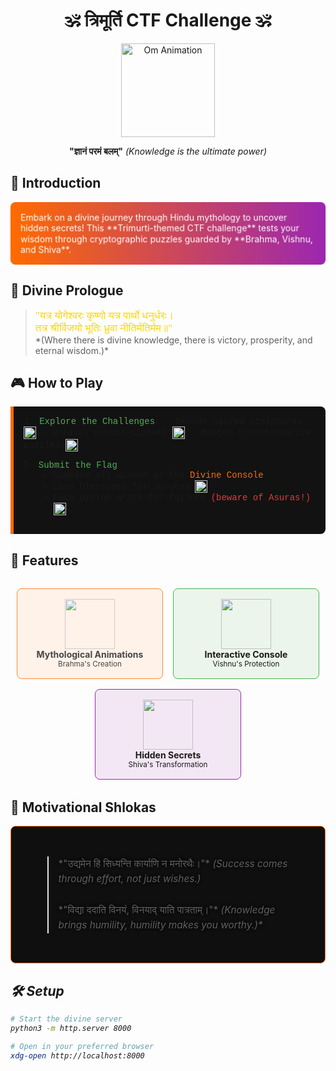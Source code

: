 # <div align="center">🕉️ त्रिमूर्ति CTF Challenge 🕉️</div>

<div align="center">
  <img src="https://i.gifer.com/7VE.gif" width="150" alt="Om Animation">
</div>

**<div align="center">"ज्ञानं परमं बलम्"** *(Knowledge is the ultimate power)*</div>

## 🌟 Introduction
<div style="background: linear-gradient(to right, #ff6b00, #9c27b0); padding: 1rem; border-radius: 8px; color: white; animation: pulse 2s infinite;">
Embark on a divine journey through Hindu mythology to uncover hidden secrets! This **Trimurti-themed CTF challenge** tests your wisdom through cryptographic puzzles guarded by **Brahma, Vishnu, and Shiva**.
</div>

<style>
@keyframes pulse {
  0% { transform: scale(1); }
  50% { transform: scale(1.01); }
  100% { transform: scale(1); }
}
@keyframes float {
  0% { transform: translateY(0px); }
  50% { transform: translateY(-10px); }
  100% { transform: translateY(0px); }
}
@keyframes flicker {
  0% { opacity: 0.8; }
  50% { opacity: 1; }
  100% { opacity: 0.8; }
}
</style>

## 📜 Divine Prologue
> <div style="font-family: 'Times New Roman', serif; font-size: 1.2em; animation: float 4s ease-in-out infinite; color: #ffd700;">
> "यत्र योगेश्वरः कृष्णो यत्र पार्थो धनुर्धरः।<br>
> तत्र श्रीर्विजयो भूतिः ध्रुवा नीतिर्मतिर्मम॥"
> </div>
> *(Where there is divine knowledge, there is victory, prosperity, and eternal wisdom.)*

## 🎮 How to Play
<div style="background: #121212; padding: 1rem; border-left: 5px solid #ff6b00; border-radius: 0 8px 8px 0; font-family: 'Courier New', monospace;">
1. <span style="color: #4caf50;">Explore the Challenges</span>:
   - Decode sacred scriptures <img src="https://i.gifer.com/embedded/download/7VE.gif" width="20" style="vertical-align: middle;">
   - Unravel cosmic ciphers <img src="https://i.gifer.com/embedded/download/W7lt.gif" width="20" style="vertical-align: middle;">
   - Master transformative puzzles <img src="https://i.gifer.com/embedded/download/3z6Z.gif" width="20" style="vertical-align: middle;">

2. <span style="color: #4caf50;">Submit the Flag</span>:
   - Combine all wisdom at the <span style="color: #ff6b00;">Divine Console</span>
   - Earn blessings for success <img src="https://i.gifer.com/embedded/download/3og0.gif" width="20" style="vertical-align: middle;">
   - Face divine wrath for failure <span style="color: #e53935;">(beware of Asuras!)</span> <img src="https://i.gifer.com/embedded/download/3og0.gif" width="20" style="vertical-align: middle;">
</div>

## 🌌 Features
<div style="display: flex; flex-wrap: wrap; gap: 1rem; justify-content: center; margin: 2rem 0;">
  <div style="background: rgba(255,107,0,0.1); padding: 1rem; border-radius: 8px; border: 1px solid #ff6b00; width: 200px; text-align: center; animation: flicker 3s infinite;">
    <img src="https://i.gifer.com/7VE.gif" width="80"><br>
    <strong>Mythological Animations</strong><br>
    <small>Brahma's Creation</small>
  </div>
  <div style="background: rgba(76,175,80,0.1); padding: 1rem; border-radius: 8px; border: 1px solid #4caf50; width: 200px; text-align: center; animation: flicker 3s infinite; animation-delay: 0.5s;">
    <img src="https://i.gifer.com/W7lt.gif" width="80"><br>
    <strong>Interactive Console</strong><br>
    <small>Vishnu's Protection</small>
  </div>
  <div style="background: rgba(156,39,176,0.1); padding: 1rem; border-radius: 8px; border: 1px solid #9c27b0; width: 200px; text-align: center; animation: flicker 3s infinite; animation-delay: 1s;">
    <img src="https://i.gifer.com/3z6Z.gif" width="80"><br>
    <strong>Hidden Secrets</strong><br>
    <small>Shiva's Transformation</small>
  </div>
</div>

## 🧘 Motivational Shlokas
<div style="background: #0f0f0f; padding: 2rem; border-radius: 8px; color: white; border: 1px solid #ff6b00; position: relative; overflow: hidden;">
  <div style="position: absolute; top: 0; left: 0; width: 100%; height: 100%; background: url('https://i.gifer.com/7Kn7.gif') center/cover; opacity: 0.2; z-index: 0;"></div>
  <div style="position: relative; z-index: 1;">
    <blockquote style="font-size: 1.1em; line-height: 1.6; text-shadow: 0 0 5px #000;">
      *"उद्यमेन हि सिध्यन्ति कार्याणि न मनोरथैः।"*  
      <em>(Success comes through effort, not just wishes.)</em>  
      <br><br>
      *"विद्या ददाति विनयं, विनयाद् याति पात्रताम्।"*  
      <em>(Knowledge brings humility, humility makes you worthy.)*  
    </blockquote>
  </div>
</div>

## 🛠️ Setup
```bash
# Start the divine server
python3 -m http.server 8000

# Open in your preferred browser
xdg-open http://localhost:8000
